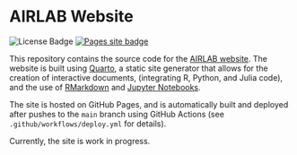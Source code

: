 # AIRLAB Website

![License Badge](https://img.shields.io/badge/license-MIT-blue)
[![Pages site badge](https://img.shields.io/badge/Quarto%20Site-Online-skyblue)](https://airlabbcn.github.io)

<!--
![Deployment](https://github.com/airlabbcn/airlabbcn.github.io/actions/workflows/deploy.yml/badge.svg)  
-->

This repository contains the source code for the [AIRLAB website](https://airlabbcn.github.io). The website is built using [Quarto](https://quarto.org/), a static site generator that allows for the creation of interactive documents, (integrating R, Python, and Julia code), and the use of [RMarkdown](https://rmarkdown.rstudio.com/) and [Jupyter Notebooks](https://jupyter.org/).

The site is hosted on GitHub Pages, and is automatically built and deployed after pushes to the `main` branch using GitHub Actions (see `.github/workflows/deploy.yml` for details).

Currently, the site is work in progress.